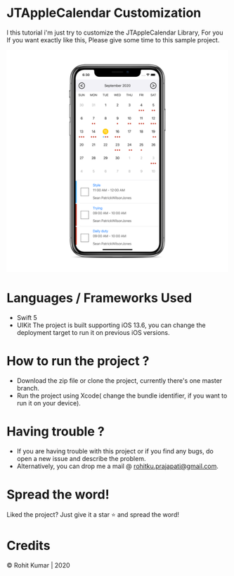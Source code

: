 # JTAppleCalendar Customization


I this tutorial i'm just try to customize the JTAppleCalendar Library, For you
If you want exactly like this, Please give some time to this sample project.

![](Images/Sample.png)

# Languages / Frameworks Used
* Swift 5
* UIKit The project is built supporting iOS 13.6, you can change the deployment target to run it on previous iOS versions.

# How to run the project ?
* Download the zip file or clone the project, currently there's one master branch.
* Run the project using Xcode( change the bundle identifier, if you want to run it on your device).

# Having trouble ?
* If you are having trouble with this project or if you find any bugs, do open a new issue and describe the problem.
* Alternatively, you can drop me a mail @ rohitku.prajapati@gmail.com.

# Spread the word!
Liked the project? Just give it a star ⭐️ and spread the word!

# Credits
© Rohit Kumar | 2020
